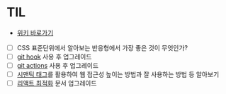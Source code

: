# TIL

- [위키 바로가기](https://github.com/boyon99/TIL/wiki)

- [ ] CSS 표준단위에서 알아보는 반응형에서 가장 좋은 것이 무엇인가?
- [ ] [git hook](https://github.com/boyon99/TIL/blob/main/git/23-07-26-git-hooks.md) 사용 후 업그레이드
- [ ] [git actions](https://github.com/boyon99/TIL/blob/main/git/23-07-26-github-actions.md) 사용 후 업그레이드
- [ ] [시맨틱 태그](https://github.com/boyon99/TIL/blob/main/html/22-12-20-semantic-web.md)를 활용하여 웹 접근성 높이는 방법과 잘 사용하는 방법 등 알아보기
- [ ] [리액트 최적화](https://github.com/boyon99/TIL/blob/main/react/23-04-01-optimization.md) 문서 업그레이드
